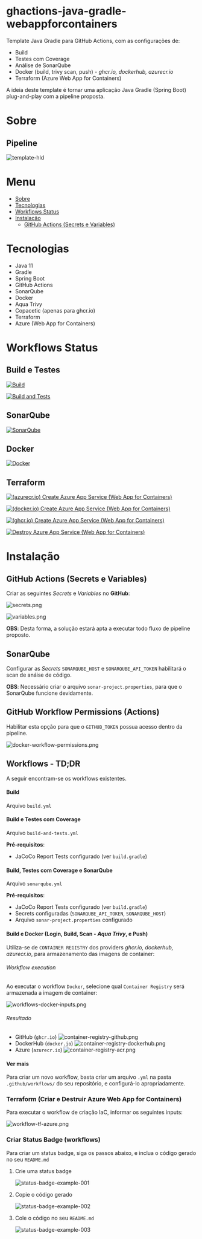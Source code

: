 # ghactions-java-gradle-webappforcontainers
Template Java Gradle para GitHub Actions, com as configurações de:

- Build
- Testes com Coverage
- Análise de SonarQube
- Docker (build, trivy scan, push) - _ghcr.io, dockerhub, azurecr.io_
- Terraform (Azure Web App for Containers)

A ideia deste template é tornar uma aplicação Java Gradle (Spring Boot) plug-and-play com a pipeline proposta.

# Sobre

## Pipeline

![template-hld](./screenshots/template-hld.png)

# Menu

- [Sobre](#sobre)
- [Tecnologias](#tecnologias)
- [Workflows Status](#workflows-status)
- [Instalação](#instalação)
  - [GitHub Actions (Secrets e Variables)](#github-actions-secrets-e-variables)

# Tecnologias

- Java 11
- Gradle
- Spring Boot
- GitHub Actions
- SonarQube
- Docker
- Aqua Trivy
- Copacetic (apenas para ghcr.io)
- Terraform
- Azure (Web App for Containers)


# Workflows Status

## Build e Testes

[![Build](https://github.com/rapharw/ghactions-java-gradle-webappforcontainers/actions/workflows/build.yml/badge.svg)](https://github.com/rapharw/ghactions-java-gradle-webappforcontainers/actions/workflows/build.yml)

[![Build and Tests](https://github.com/rapharw/ghactions-java-gradle-webappforcontainers/actions/workflows/build-and-tests.yml/badge.svg)](https://github.com/rapharw/ghactions-java-gradle-webappforcontainers/actions/workflows/build-and-tests.yml)

## SonarQube 
[![SonarQube](https://github.com/rapharw/ghactions-java-gradle-webappforcontainers/actions/workflows/sonarqube.yml/badge.svg)](https://github.com/rapharw/ghactions-java-gradle-webappforcontainers/actions/workflows/sonarqube.yml)

## Docker

[![Docker](https://github.com/rapharw/ghactions-java-gradle-webappforcontainers/actions/workflows/docker.yml/badge.svg)](https://github.com/rapharw/ghactions-java-gradle-webappforcontainers/actions/workflows/docker.yml)

## Terraform

[![(azurecr.io) Create Azure App Service (Web App for Containers)](https://github.com/rapharw/ghactions-java-gradle-webappforcontainers/actions/workflows/az-webappforcontainers-create-azurecrio.yml/badge.svg)](https://github.com/rapharw/ghactions-java-gradle-webappforcontainers/actions/workflows/az-webappforcontainers-create-azurecrio.yml)

[![(docker.io) Create Azure App Service (Web App for Containers)](https://github.com/rapharw/ghactions-java-gradle-webappforcontainers/actions/workflows/az-webappforcontainers-create-dockerhub.yml/badge.svg)](https://github.com/rapharw/ghactions-java-gradle-webappforcontainers/actions/workflows/az-webappforcontainers-create-dockerhub.yml)

[![(ghcr.io) Create Azure App Service (Web App for Containers)](https://github.com/rapharw/ghactions-java-gradle-webappforcontainers/actions/workflows/az-webappforcontainers-create-ghcrio.yml/badge.svg)](https://github.com/rapharw/ghactions-java-gradle-webappforcontainers/actions/workflows/az-webappforcontainers-create-ghcrio.yml)

[![Destroy Azure App Service (Web App for Containers)](https://github.com/rapharw/ghactions-java-gradle-webappforcontainers/actions/workflows/az-webappforcontainers-destroy.yml/badge.svg)](https://github.com/rapharw/ghactions-java-gradle-webappforcontainers/actions/workflows/az-webappforcontainers-destroy.yml)


# Instalação

## GitHub Actions (Secrets e Variables)

Criar as seguintes _Secrets_ e _Variables_ no **GitHub**:

![secrets.png](screenshots/secrets.png)

![variables.png](screenshots/variables.png)

**OBS**: Desta forma, a solução estará apta a executar todo fluxo de pipeline proposto.

## SonarQube

Configurar as _Secrets_ `SONARQUBE_HOST` e `SONARQUBE_API_TOKEN` habilitará o scan de anáise de código.

**OBS**: Necessário criar o arquivo `sonar-project.properties`, para que o SonarQube funcione devidamente.

## GitHub Workflow Permissions (Actions)

Habilitar esta opção para que o `GITHUB_TOKEN` possua acesso dentro da pipeline. 

![docker-workflow-permissions.png](./screenshots/docker-workflow-permissions.png)

## Workflows - TD;DR

A seguir encontram-se os workflows existentes.

#### Build

Arquivo `build.yml`

#### Build e Testes com Coverage

Arquivo `build-and-tests.yml`

**Pré-requisitos**:

- JaCoCo Report Tests configurado (ver `build.gradle`)

#### Build, Testes com Coverage e SonarQube

Arquivo `sonarqube.yml`

**Pré-requisitos**:

- JaCoCo Report Tests configurado (ver `build.gradle`)
- Secrets configuradas (`SONARQUBE_API_TOKEN`, `SONARQUBE_HOST`)
- Arquivo `sonar-project.properties` configurado

#### Build e Docker (Login, Build, Scan - _Aqua Trivy_, e Push)

Utiliza-se de `CONTAINER REGISTRY` dos providers _ghcr.io, dockerhub, azurecr.io_, para armazenamento das imagens de container:

###### Workflow execution

Ao executar o workflow `Docker`, selecione qual `Container Registry` será armazenada a imagem de container: 

![workflows-docker-inputs.png](./screenshots/workflows-docker-inputs.png)

###### Resultado 

- GitHub (`ghcr.io`)
   ![container-registry-github.png](./screenshots/container-registry-github.png)
- DockerHub (`docker.io`)
   ![container-registry-dockerhub.png](./screenshots/container-registry-dockerhub.png)
- Azure (`azurecr.io`)
   ![container-registry-acr.png](./screenshots/container-registry-acr.png)

#### Ver mais

Para criar um novo workflow, basta criar um arquivo `.yml` na pasta `.github/workflows/` do seu repositório, e configurá-lo apropriadamente.

### Terraform (Criar e Destruir Azure Web App for Containers)

Para executar o workflow de criação IaC, informar os seguintes inputs:

![workflow-tf-azure.png](./screenshots/workflow-tf-azure.png)

### Criar Status Badge (workflows)

Para criar um status badge, siga os passos abaixo, e inclua o código gerado no seu `README.md`

1. Crie uma status badge

    ![status-badge-example-001](./screenshots/status-badge-example-001.png)

2. Copie o código gerado

    ![status-badge-example-002](./screenshots/status-badge-example-002.png)

3. Cole o código no seu `README.md`

    ![status-badge-example-003](./screenshots/status-badge-example-003.png)
